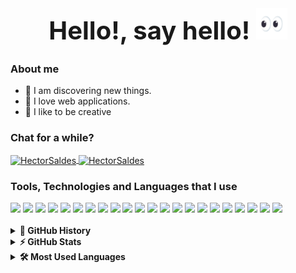 <h1 style="font-size: 2.5rem; font-weight: bold; text-align: center;" align="center;">
Hello!, say hello!
<img src="./src/assets/img/eyes.gif" alt="hand" height="50" width="50"/>
</h1>

<h3>About me</h3>

- 🎯 I am discovering new things.
- 🌌 I love web applications.
- 🤯 I like to be creative

<h3>Chat for a while?</h3>
<div>
<a href="https://t.me/HectorSaldes" target="blank">
<img align="center" src="https://img.shields.io/badge/Telegram-white?style=for-the-badge&logo=telegram&logoColor=white" alt="HectorSaldes" />
</a>
<a href="https://twitter.com/hectorsaldes" target="blank">
<img align="center" src="https://img.shields.io/badge/Twitter-white?style=for-the-badge&logo=Twitter" alt="HectorSaldes" />
</a>
</div>


<h3>Tools, Technologies and Languages that I use</h3>
<div>
<img src="https://img.shields.io/badge/React-202020?style=for-the-badge&logo=react&logoColor=5ccfee"/>
<img src="https://img.shields.io/badge/JavaScript-202020?style=for-the-badge&logo=javascript&logoColor=yellow"/>
<img src="https://img.shields.io/badge/Netlify-2f393b?style=for-the-badge&logo=Netlify"/>
<img src="https://img.shields.io/badge/Node.js-3c7f3a?style=for-the-badge&logo=node.js&logoColor=white"/>
<img src="https://img.shields.io/badge/MongoDB-219945?style=for-the-badge&logo=mongodb&logoColor=white"/>
<img src="https://img.shields.io/badge/Spring boot-219945?style=for-the-badge&logo=spring&logoColor=white"/>
<img src="https://img.shields.io/badge/Java-red?style=for-the-badge&logo=java"/>
<img src="https://img.shields.io/badge/HTML5-f1491c?&style=for-the-badge&logo=html5&logoColor=white"/>
<img src="https://img.shields.io/badge/Figma-white?style=for-the-badge&logo=figma"/>
<img src="https://img.shields.io/badge/Tailwindcss-white?style=for-the-badge&logo=Tailwindcss&logoColor=#08adcb"/>
<img src="https://img.shields.io/badge/Git-white?style=for-the-badge&logo=git"/>
<img src="https://img.shields.io/badge/Ubuntu-white?&style=for-the-badge&logo=ubuntu"/>
<img src="https://img.shields.io/badge/Notion-000?style=for-the-badge&logo=notion&logoColor=white"/>
<img src="https://img.shields.io/badge/Github-000?&style=for-the-badge&logo=github"/>
<img src="https://img.shields.io/badge/Spotify-000?&style=for-the-badge&logo=spotify"/>
<img src="https://img.shields.io/badge/Medium-000?&style=for-the-badge&logo=medium"/>
<img src="https://img.shields.io/badge/Unsplash-000?&style=for-the-badge&logo=unsplash"/>
<img src="https://img.shields.io/badge/Canva-454fe1?&style=for-the-badge&logo=Canva"/>
<img src="https://img.shields.io/badge/Visual Studio Code-0078d7?&style=for-the-badge&logo=visual-studio-code&logoColor=white"/>
<img src="https://img.shields.io/badge/Behance-0064f2?&style=for-the-badge&logo=behance"/>
<img src="https://img.shields.io/badge/Coolors-0c65ee?&style=for-the-badge&logo=coolors"/>
<img src="https://img.shields.io/badge/Lucidchart-f86b12?&style=for-the-badge&logo=lucidchart"/>
</div>
<br/>
<div>
    <details>
        <summary><strong>📜 GitHub History</strong></summary>
        <p>
		<img src="https://github-readme-stats.vercel.app/api?username=HectorSaldes&show_icons=true&count_private=true&theme=gruvbox&locale=en" alt="HectorSaldes" />
        </p>
    </details>
</div>
<div>
    <details>
        <summary><strong>⚡  GitHub Stats</strong></summary>
        <p>
		<img src="https://github-readme-streak-stats.herokuapp.com/?user=HectorSaldes&show_icons=true&count_private=true&theme=gruvbox&locale=en" alt="nivedin" />
        </p>
    </details>
</div>
<div>
    <details>
        <summary><strong>🛠️ Most Used Languages</strong></summary>
        <p>
		<img src="https://github-readme-stats.vercel.app/api/top-langs?username=HectorSaldes&show_icons=true&count_private=true&theme=gruvbox&locale=en&layout=compact" alt="nivedin" />
		</p>
    </details>
</div>
